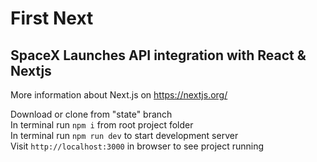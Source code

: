 # First Next   

## SpaceX Launches API integration with React & Nextjs   


More information about Next.js on https://nextjs.org/

Download or clone from "state" branch   
In terminal run `npm i` from root project folder   
In terminal run `npm run dev` to start development server   
Visit `http://localhost:3000` in browser to see project running
